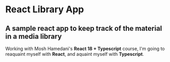 # React Library App
## A sample react app to keep track of the material in a media library

Working with Mosh Hamedani's __React 18 + Typescript__ course, I'm going to reaquaint myself with __React__, and aquaint myself with __Typescript__.
